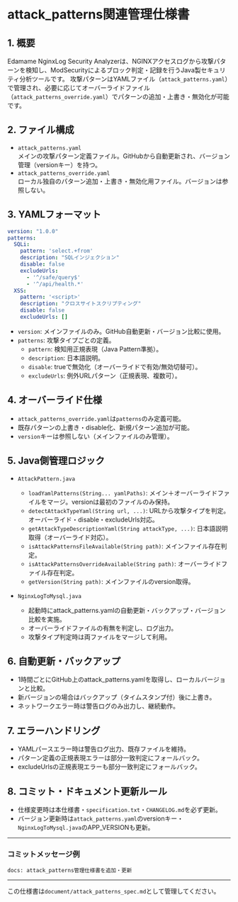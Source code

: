# attack_patterns関連管理仕様書

## 1. 概要
Edamame NginxLog Security Analyzerは、NGINXアクセスログから攻撃パターンを検知し、ModSecurityによるブロック判定・記録を行うJava製セキュリティ分析ツールです。
攻撃パターンはYAMLファイル（`attack_patterns.yaml`）で管理され、必要に応じてオーバーライドファイル（`attack_patterns_override.yaml`）でパターンの追加・上書き・無効化が可能です。

## 2. ファイル構成
- `attack_patterns.yaml`  
  メインの攻撃パターン定義ファイル。GitHubから自動更新され、バージョン管理（versionキー）を持つ。
- `attack_patterns_override.yaml`  
  ローカル独自のパターン追加・上書き・無効化用ファイル。バージョンは参照しない。

## 3. YAMLフォーマット
```yaml
version: "1.0.0"
patterns:
  SQLi:
    pattern: 'select.+from'
    description: "SQLインジェクション"
    disable: false
    excludeUrls:
      - '^/safe/query$'
      - '^/api/health.*'
  XSS:
    pattern: '<script>'
    description: "クロスサイトスクリプティング"
    disable: false
    excludeUrls: []
```
- `version`: メインファイルのみ。GitHub自動更新・バージョン比較に使用。
- `patterns`: 攻撃タイプごとの定義。
  - `pattern`: 検知用正規表現（Java Pattern準拠）。
  - `description`: 日本語説明。
  - `disable`: trueで無効化（オーバーライドで有効/無効切替可）。
  - `excludeUrls`: 例外URLパターン（正規表現、複数可）。

## 4. オーバーライド仕様
- `attack_patterns_override.yaml`は`patterns`のみ定義可能。
- 既存パターンの上書き・disable化、新規パターン追加が可能。
- `version`キーは参照しない（メインファイルのみ管理）。

## 5. Java側管理ロジック
- `AttackPattern.java`
  - `loadYamlPatterns(String... yamlPaths)`: メイン＋オーバーライドファイルをマージ。versionは最初のファイルのみ保持。
  - `detectAttackTypeYaml(String url, ...)`: URLから攻撃タイプを判定。オーバーライド・disable・excludeUrls対応。
  - `getAttackTypeDescriptionYaml(String attackType, ...)`: 日本語説明取得（オーバーライド対応）。
  - `isAttackPatternsFileAvailable(String path)`: メインファイル存在判定。
  - `isAttackPatternsOverrideAvailable(String path)`: オーバーライドファイル存在判定。
  - `getVersion(String path)`: メインファイルのversion取得。

- `NginxLogToMysql.java`
  - 起動時にattack_patterns.yamlの自動更新・バックアップ・バージョン比較を実施。
  - オーバーライドファイルの有無を判定し、ログ出力。
  - 攻撃タイプ判定時は両ファイルをマージして利用。

## 6. 自動更新・バックアップ
- 1時間ごとにGitHub上のattack_patterns.yamlを取得し、ローカルバージョンと比較。
- 新バージョンの場合はバックアップ（タイムスタンプ付）後に上書き。
- ネットワークエラー時は警告ログのみ出力し、継続動作。

## 7. エラーハンドリング
- YAMLパースエラー時は警告ログ出力、既存ファイルを維持。
- パターン定義の正規表現エラーは部分一致判定にフォールバック。
- excludeUrlsの正規表現エラーも部分一致判定にフォールバック。

## 8. コミット・ドキュメント更新ルール
- 仕様変更時は本仕様書・`specification.txt`・`CHANGELOG.md`を必ず更新。
- バージョン更新時は`attack_patterns.yaml`のversionキー・`NginxLogToMysql.java`のAPP_VERSIONも更新。

---

### コミットメッセージ例
```
docs: attack_patterns管理仕様書を追加・更新
```

---

この仕様書は`document/attack_patterns_spec.md`として管理してください。

